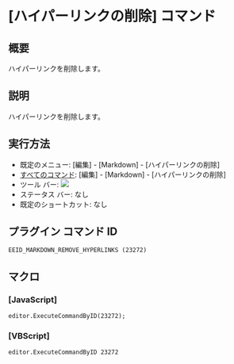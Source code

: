 # \[ハイパーリンクの削除\] コマンド

## 概要

ハイパーリンクを削除します。

## 説明

ハイパーリンクを削除します。

## 実行方法

- 既定のメニュー: \[編集\] \- \[Markdown\] \- \[ハイパーリンクの削除\]
- [すべてのコマンド](../../glossary/allcommands): \[編集\] \- \[Markdown\] \- \[ハイパーリンクの削除\]
- ツール バー: ![](../../images/remove_hyperlinks..png)
- ステータス バー: なし
- 既定のショートカット: なし

## プラグイン コマンド ID

```
EEID_MARKDOWN_REMOVE_HYPERLINKS (23272)
```

## マクロ

### \[JavaScript\]

```
editor.ExecuteCommandByID(23272);
```

### \[VBScript\]

```
editor.ExecuteCommandByID 23272
```
